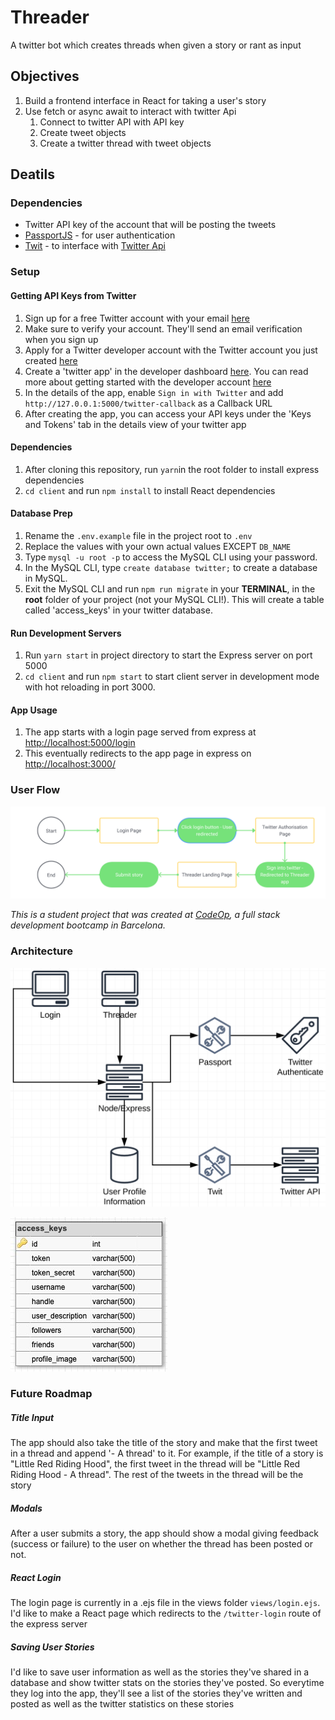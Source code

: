 # Threader

A twitter bot which creates threads when given a story or rant as input

## Objectives

1. Build a frontend interface in React for taking a user's story
1. Use fetch or async await to interact with twitter Api
   1. Connect to twitter API with API key
   1. Create tweet objects
   1. Create a twitter thread with tweet objects

## Deatils

### Dependencies

- Twitter API key of the account that will be posting the tweets
- [PassportJS](<http://www.passportjs.org/>) - for user authentication
- [Twit](<https://www.npmjs.com/package/twit>) - to interface with [Twitter Api](<https://developer.twitter.com/en>)

### Setup

#### Getting API Keys from Twitter

1. Sign up for a free Twitter account with your email [here](<https://twitter.com/i/flow/signup>)
2. Make sure to verify your account. They'll send an email verification when you sign up
3. Apply for a Twitter developer account with the Twitter account you just created [here](https://developer.twitter.com/en)
4. Create a 'twitter app' in the developer dashboard [here](https://developer.twitter.com/en/apps). You can read more about getting started with the developer account [here](https://developer.twitter.com/en/account/get-started)
5. In the details of the app, enable `Sign in with Twitter` and add `http://127.0.0.1:5000/twitter-callback` as a Callback URL
6. After creating the app, you can access your API keys under the 'Keys and Tokens' tab in the details view of your twitter app

#### Dependencies

1. After cloning this repository, run `yarn`in the root folder to install express dependencies
2. `cd client` and run `npm install` to install React dependencies

#### Database Prep

1. Rename the `.env.example` file in the project root to `.env`
2. Replace the values with your own actual values EXCEPT `DB_NAME`
3. Type `mysql -u root -p` to access the MySQL CLI using your password.
4. In the MySQL CLI, type `create database twitter;` to create a database in MySQL.
5. Exit the MySQL CLI and run `npm run migrate` in your **TERMINAL**, in the **root** folder of your project (not your MySQL CLI!). This will create a table called 'access_keys' in your twitter database.

#### Run Development Servers

1. Run `yarn start` in project directory to start the Express server on port 5000
2. `cd client` and run `npm start` to start client server in development mode with hot reloading in port 3000.

#### App Usage

1. The app starts with a login page served from express at <http://localhost:5000/login>
2. This eventually redirects to the app page in express on <http://localhost:3000/>

### User Flow

![Threader User Flow Diagram](user_flow.svg)

_This is a student project that was created at [CodeOp](http://CodeOp.tech), a full stack development bootcamp in Barcelona._

### Architecture

![Application Structure](architecture.png)

![Application Database](database.jpg)

### Future Roadmap

##### Title Input

The app should also take the title of the story and make that the first tweet in a thread and append '- A thread' to it. For example, if the title of a story is "Little Red Riding Hood", the first tweet in the thread will be "Little Red Riding Hood - A thread". The rest of the tweets in the thread will be the story

##### Modals

After a user submits a story, the app should show a modal giving feedback (success or failure) to the user on whether the thread has been posted or not.

##### React Login

The login page is currently in a .ejs file in the views folder `views/login.ejs`. I'd like to make a React page which redirects to the `/twitter-login` route of the express server

##### Saving User Stories

I'd like to save user information as well as the stories they've shared in a database and show twitter stats on the stories they've posted. So everytime they log into the app, they'll see a list of the stories they've written and posted as well as the twitter statistics on these stories
